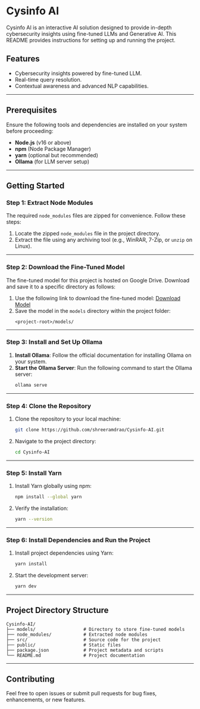 
# Cysinfo AI

Cysinfo AI is an interactive AI solution designed to provide in-depth cybersecurity insights using fine-tuned LLMs and Generative AI. This README provides instructions for setting up and running the project.

## Features
- Cybersecurity insights powered by fine-tuned LLM.
- Real-time query resolution.
- Contextual awareness and advanced NLP capabilities.

---

## Prerequisites

Ensure the following tools and dependencies are installed on your system before proceeding:

- **Node.js** (v16 or above)
- **npm** (Node Package Manager)
- **yarn** (optional but recommended)
- **Ollama** (for LLM server setup)

---

## Getting Started

### Step 1: Extract Node Modules
The required `node_modules` files are zipped for convenience. Follow these steps:
1. Locate the zipped `node_modules` file in the project directory.
2. Extract the file using any archiving tool (e.g., WinRAR, 7-Zip, or `unzip` on Linux).

---

### Step 2: Download the Fine-Tuned Model
The fine-tuned model for this project is hosted on Google Drive. Download and save it to a specific directory as follows:

1. Use the following link to download the fine-tuned model:
   [Download Model](https://drive.google.com/file/d/1XbesSz_NihtpyTUyxCKWiqBA5ktB9pgv/view?usp=sharing)
2. Save the model in the `models` directory within the project folder:
   ```
   <project-root>/models/
   ```

---

### Step 3: Install and Set Up Ollama
1. **Install Ollama**:
   Follow the official documentation for installing Ollama on your system.
2. **Start the Ollama Server**:
   Run the following command to start the Ollama server:
   ```bash
   ollama serve
   ```

---

### Step 4: Clone the Repository
1. Clone the repository to your local machine:
   ```bash
   git clone https://github.com/shreeramdrao/Cysinfo-AI.git
   ```
2. Navigate to the project directory:
   ```bash
   cd Cysinfo-AI
   ```

---

### Step 5: Install Yarn
1. Install Yarn globally using npm:
   ```bash
   npm install --global yarn
   ```
2. Verify the installation:
   ```bash
   yarn --version
   ```

---

### Step 6: Install Dependencies and Run the Project
1. Install project dependencies using Yarn:
   ```bash
   yarn install
   ```
2. Start the development server:
   ```bash
   yarn dev
   ```

---

## Project Directory Structure
```
Cysinfo-AI/
├── models/                  # Directory to store fine-tuned models
├── node_modules/            # Extracted node modules
├── src/                     # Source code for the project
├── public/                  # Static files
├── package.json             # Project metadata and scripts
└── README.md                # Project documentation
```

---

## Contributing
Feel free to open issues or submit pull requests for bug fixes, enhancements, or new features.

